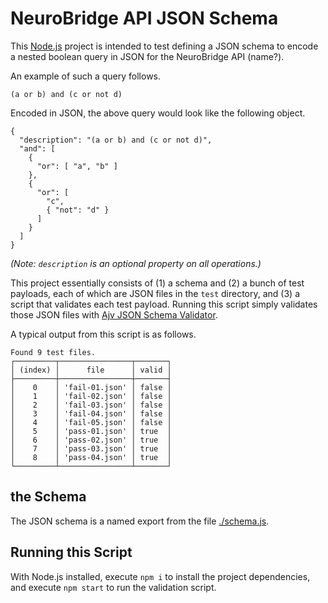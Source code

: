 # NeuroBridge API JSON Schema

This [Node.js](https://nodejs.org/en/) project is intended to test defining a JSON schema to encode a nested boolean query in JSON for the NeuroBridge API (name?).

An example of such a query follows.

```
(a or b) and (c or not d)
```

Encoded in JSON, the above query would look like the following object.

```
{
  "description": "(a or b) and (c or not d)",
  "and": [
    {
      "or": [ "a", "b" ]
    },
    {
      "or": [
        "c",
        { "not": "d" }
      ]
    }
  ]
}
```

_(Note: `description` is an optional property on all operations.)_

This project essentially consists of (1) a schema and (2) a bunch of test payloads, each of which are JSON files in the `test` directory, and (3) a script that validates each test payload. Running this script simply validates those JSON files with [Ajv JSON Schema Validator](https://www.npmjs.com/package/ajv).

A typical output from this script is as follows.

```
Found 9 test files.
┌─────────┬────────────────┬───────┐
│ (index) │      file      │ valid │
├─────────┼────────────────┼───────┤
│    0    │ 'fail-01.json' │ false │
│    1    │ 'fail-02.json' │ false │
│    2    │ 'fail-03.json' │ false │
│    3    │ 'fail-04.json' │ false │
│    4    │ 'fail-05.json' │ false │
│    5    │ 'pass-01.json' │ true  │
│    6    │ 'pass-02.json' │ true  │
│    7    │ 'pass-03.json' │ true  │
│    8    │ 'pass-04.json' │ true  │
└─────────┴────────────────┴───────┘
```

## the Schema

The JSON schema is a named export from the file [./schema.js](./schema.js).

## Running this Script

With Node.js installed, execute `npm i` to install the project dependencies, and execute `npm start` to run the validation script.
